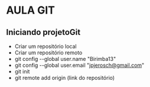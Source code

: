 # AULA GIT
## Iniciando projetoGit
 - Criar um repositório local
 - Criar um repositório remoto
 - git config --global user.name "Birimba13"
 - git config --global user.email "jpjerosch@gmail.com"
 - git init
 - git remote add origin (link do repositório)
